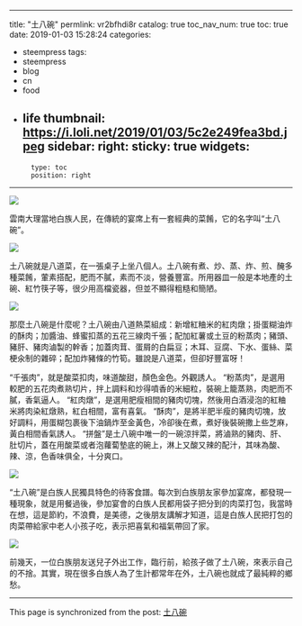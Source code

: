 
---
title: "土八碗"
permlink: vr2bfhdi8r
catalog: true
toc_nav_num: true
toc: true
date: 2019-01-03 15:28:24
categories:
- steempress
tags:
- steempress
- blog
- cn
- food
- life
thumbnail: https://i.loli.net/2019/01/03/5c2e249fea3bd.jpeg
sidebar:
    right:
        sticky: true
widgets:
    -
        type: toc
        position: right
---


![](https://i.loli.net/2019/01/03/5c2e249fea3bd.jpeg)

雲南大理當地白族人民，在傳統的宴席上有一套經典的菜餚，它的名字叫“土八碗”。

![](https://i.loli.net/2019/01/03/5c2e24f38ce63.jpeg)

土八碗就是八道菜，在一張桌子上坐八個人。土八碗有煮、炒、蒸、炸、煎、醃多種菜餚，葷素搭配，肥而不膩，素而不淡，營養豐富。所用器皿一般是本地產的土碗、紅竹筷子等，很少用高檔瓷器，但並不顯得粗糙和簡陋。

![](https://i.loli.net/2019/01/03/5c2e252d2708c.jpeg)

那麼土八碗是什麼呢？土八碗由八道熱菜組成：新增紅粬米的紅肉燉；掛蛋糊油炸的酥肉；加醬油、蜂蜜扣蒸的五花三線肉千張；配加紅薯或土豆的粉蒸肉；豬頭、豬肝、豬肉滷製的幹香；加蓋肉茸、蛋屑的白扁豆；木耳、豆腐、下水、蛋絲、菜梗氽制的雜碎；配加炸豬條的竹筍。雖說是八道菜，但卻好豐富呀！

“千張肉”，就是酸菜扣肉，味道酸甜，顏色金色。外觀誘人。
“粉蒸肉”，是選用較肥的五花肉煮熟切片，拌上調料和炒得噴香的米細粒，裝碗上籠蒸熟，肉肥而不膩，香氣逼人。
“紅肉燉”，是選用肥瘦相間的豬肉切塊，然後用白酒浸泡的紅粬米將肉染紅燉熟，紅白相間，富有喜氣。
“酥肉”，是將半肥半瘦的豬肉切塊，放好調料，用蛋糊包裹後下油鍋炸至金黃色，冷卻後在煮，煮好後裝碗撒上些芝麻，黃白相間香氣誘人。
“拼盤”是土八碗中唯一的一碗涼拌菜，將滷熟的豬肉、肝、肚切片，蓋在用酸菜或者泡蘿蔔墊底的碗上，淋上又酸又辣的配汁，其味為酸、辣、涼，色香味俱全，十分爽口。

![](https://i.loli.net/2019/01/03/5c2e256ca21c3.jpeg)

“土八碗”是白族人民獨具特色的待客食譜。每次到白族朋友家參加宴席，都發現一種現象，就是用餐過後，參加宴會的白族人民都用袋子把分到的肉菜打包，我當時在想，這是節約，不浪費，是美德，之後朋友講解才知道，這是白族人民把打包的肉菜帶給家中老人小孩子吃，表示把喜氣和福氣帶回了家。

![](https://i.loli.net/2019/01/03/5c2e259fd3436.jpeg)

前幾天，一位白族朋友送兒子外出工作，臨行前，給孩子做了土八碗，來表示自己的不捨。其實，現在很多白族人為了生計都常年在外，土八碗也就成了最純粹的鄉愁。

- - -

This page is synchronized from the post: [土八碗](https://steemit.com/@sunai/vr2bfhdi8r)
